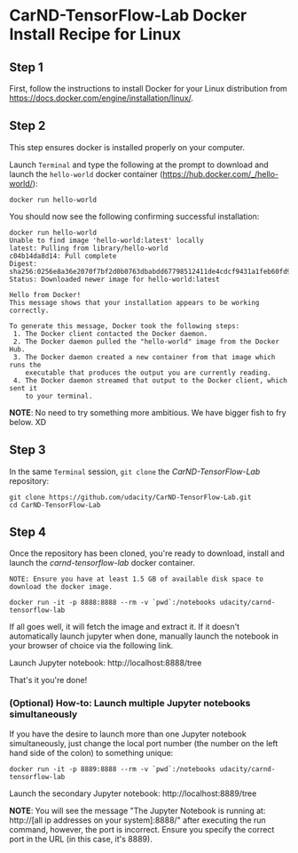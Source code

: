 # CarND-TensorFlow-Lab Docker Install Recipe for Linux

## Step 1

First, follow the instructions to install Docker for your Linux distribution from https://docs.docker.com/engine/installation/linux/.

## Step 2

This step ensures docker is installed properly on your computer.

Launch `Terminal` and type the following at the prompt to download and launch the `hello-world` docker container (https://hub.docker.com/_/hello-world/):

```
docker run hello-world
```

You should now see the following confirming successful installation: 

```
docker run hello-world
Unable to find image 'hello-world:latest' locally
latest: Pulling from library/hello-world
c04b14da8d14: Pull complete
Digest: sha256:0256e8a36e2070f7bf2d0b0763dbabdd67798512411de4cdcf9431a1feb60fd9
Status: Downloaded newer image for hello-world:latest

Hello from Docker!
This message shows that your installation appears to be working correctly.

To generate this message, Docker took the following steps:
 1. The Docker client contacted the Docker daemon.
 2. The Docker daemon pulled the "hello-world" image from the Docker Hub.
 3. The Docker daemon created a new container from that image which runs the
    executable that produces the output you are currently reading.
 4. The Docker daemon streamed that output to the Docker client, which sent it
    to your terminal.
```

**NOTE**: No need to try something more ambitious. We have bigger fish to fry below. XD

## Step 3
 
In the same `Terminal` session, `git clone` the _CarND-TensorFlow-Lab_ repository:

```
git clone https://github.com/udacity/CarND-TensorFlow-Lab.git
cd CarND-TensorFlow-Lab
```

## Step 4

Once the repository has been cloned, you're ready to download, install and launch the _carnd-tensorflow-lab_ docker container.

`NOTE: Ensure you have at least 1.5 GB of available disk space to download the docker image.`

```
docker run -it -p 8888:8888 --rm -v `pwd`:/notebooks udacity/carnd-tensorflow-lab
```

If all goes well, it will fetch the image and extract it.  If it doesn't automatically launch jupyter when done, manually launch the notebook in your browser of choice via the following link.

Launch Jupyter notebook: http://localhost:8888/tree

That's it you're done!


### (Optional) How-to: Launch multiple Jupyter notebooks simultaneously

If you have the desire to launch more than one Jupyter notebook simultaneously, just change the local port number (the number on the left hand side of the colon) to something unique:

```
docker run -it -p 8889:8888 --rm -v `pwd`:/notebooks udacity/carnd-tensorflow-lab
```

Launch the secondary Jupyter notebook: http://localhost:8889/tree

**NOTE**: You will see the message "The Jupyter Notebook is running at: http://[all ip addresses on your system]:8888/" after executing the run command, however, the port is incorrect. Ensure you specify the correct port in the URL (in this case, it's 8889).

